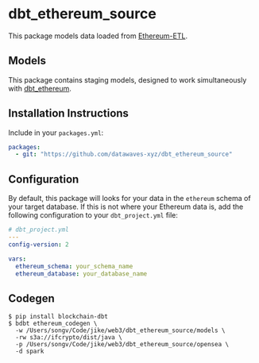 # dbt_ethereum_source

This package models data loaded from [Ethereum-ETL](https://github.com/blockchain-etl/ethereum-etl).

## Models

This package contains staging models, designed to work simultaneously with [dbt_ethereum](https://github.com/datawaves-xyz/dbt_ethereum).

## Installation Instructions

Include in your `packages.yml`:

```yml
packages:
  - git: "https://github.com/datawaves-xyz/dbt_ethereum_source"
```

## Configuration

By default, this package will looks for your data in the `ethereum` schema of your target database. If this is not where your Ethereum data is, add the following configuration to your `dbt_project.yml` file:

```yml
# dbt_project.yml
---
config-version: 2

vars:
  ethereum_schema: your_schema_name
  ethereum_database: your_database_name
```

## Codegen

```
$ pip install blockchain-dbt
$ bdbt ethereum_codegen \
  -w /Users/songv/Code/jike/web3/dbt_ethereum_source/models \
  -rw s3a://ifcrypto/dist/java \
  -p /Users/songv/Code/jike/web3/dbt_ethereum_source/opensea \
  -d spark
```
